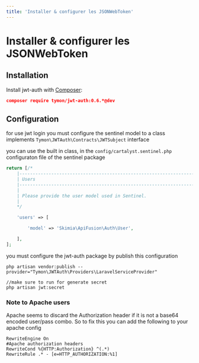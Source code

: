 ```yaml
---
title: 'Installer & configurer les JSONWebToken'
---
```


# Installer & configurer les JSONWebToken

## Installation

Install jwt-auth with [Composer](http://getcomposer.org/doc/00-intro.md):

```json
composer require tymon/jwt-auth:0.6.*@dev
```


## Configuration

for use jwt login you must configure the sentinel model to a class implements `Tymon\JWTAuth\Contracts\JWTSubject` interface

you can use the built in class, in the `config/cartalyst.sentinel.php` configuraton file of the sentinel package

```php
return [/*
    |--------------------------------------------------------------------------
    | Users
    |--------------------------------------------------------------------------
    |
    | Please provide the user model used in Sentinel.
    |
    */

    'users' => [

        'model' => 'Skimia\ApiFusion\Auth\User',

    ],
];
```

you must configure the jwt-auth package by publish this configuration

```
php artisan vendor:publish --provider="Tymon\JWTAuth\Providers\LaravelServiceProvider"

//make sure to run for generate secret
php artisan jwt:secret
```

### Note to Apache users


Apache seems to discard the Authorization header if it is not a base64 encoded user/pass combo. So to fix this you can add the following to your apache config

```apache_conf
RewriteEngine On
#Apache authorization headers
RewriteCond %{HTTP:Authorization} ^(.*)
RewriteRule .* - [e=HTTP_AUTHORIZATION:%1]
```
